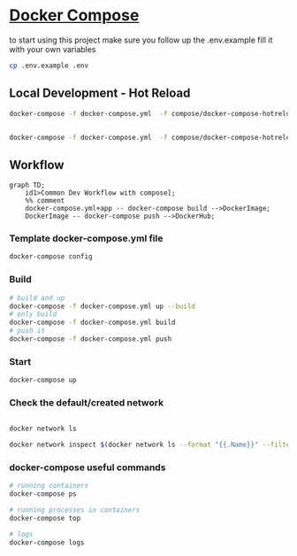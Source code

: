 
# [Docker Compose](https://docs.docker.com/compose/)
to start using this project make sure you follow up the .env.example fill it with your own variables

```bash
cp .env.example .env
```

## Local Development - Hot Reload

```bash
docker-compose -f docker-compose.yml  -f compose/docker-compose-hotreload.yml config


docker-compose -f docker-compose.yml  -f compose/docker-compose-hotreload.yml up
```

## Workflow

```mermaid
graph TD;
    id1>Common Dev Workflow with compose];
    %% comment
    docker-compose.yml+app -- docker-compose build -->DockerImage;
    DockerImage -- docker-compose push -->DockerHub;
```


### Template docker-compose.yml file

```bash
docker-compose config
```

### Build
```bash
# build and up
docker-compose -f docker-compose.yml up --build
# only build
docker-compose -f docker-compose.yml build
# push it
docker-compose -f docker-compose.yml push
```

### Start
```bash
docker-compose up
```

### Check the default/created network

```bash

docker network ls

docker network inspect $(docker network ls --format "{{.Name}}" --filter name=compose)
```


### docker-compose useful commands

```bash
# running containers
docker-compose ps

# running processes in containers
docker-compose top

# logs
docker-compose logs

```

